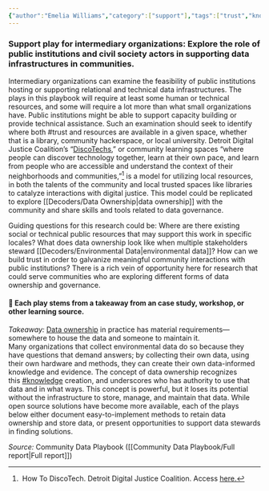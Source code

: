 ```yaml
---
{"author":"Emelia Williams","category":["support"],"tags":["trust","knowledge","collaboration"],"dg-publish":true,"permalink":"/plays/play-15-explore-the-role-of-public-institutions-and-civil-society-actors-in-supporting-data-infrastructures-in-communities/","dgPassFrontmatter":true}
---
```


### **Support play for intermediary organizations: Explore the role of public institutions and civil society actors in supporting data infrastructures in communities.**
Intermediary organizations can examine the feasibility of public institutions hosting or supporting relational and technical data infrastructures. The plays in this playbook will require at least some human or technical resources, and some will require a lot more than what small organizations have. Public institutions might be able to support capacity building or provide technical assistance. Such an examination should seek to identify where both #trust and resources are available in a given space, whether that is a library, community hackerspace, or local university. Detroit Digital Justice Coalition’s “[DiscoTechs](https://detroitcommunitytech.org/sites/default/files/librarypdfs/how-to-discotech.pdf),” or community learning spaces “where people can discover technology together, learn at their own pace, and learn from people who are accessible and understand the context of their neighborhoods and communities,”[^1] is a model for utilizing local resources, in both the talents of the community and local trusted spaces like libraries to catalyze interactions with digital justice. This model could be replicated to explore [[Decoders/Data Ownership\|data ownership]] with the community and share skills and tools related to data governance.

Guiding questions for this research could be: Where are there existing social or technical public resources that may support this work in specific locales? What does data ownership look like when multiple stakeholders steward [[Decoders/Environmental Data\|environmental data]]? How can we build trust in order to galvanize meaningful community interactions with public institutions? There is a rich vein of opportunity here for research that could serve communities who are exploring different forms of data ownership and governance.



#### 🌱 Each play stems from a takeaway from an case study, workshop, or other learning source.

_Takeaway:_ [Data ownership](app://obsidian.md/Data%20ownership) in practice has material requirements—somewhere to house the data and someone to maintain it.  
Many organizations that collect environmental data do so because they have questions that demand answers; by collecting their own data, using their own hardware and methods, they can create their own data-informed knowledge and evidence. The concept of data ownership recognizes this [#knowledge](app://obsidian.md/index.html#knowledge) creation, and underscores who has authority to use that data and in what ways. This concept is powerful, but it loses its potential without the infrastructure to store, manage, and maintain that data. While open source solutions have become more available, each of the plays below either document easy-to-implement methods to retain data ownership and store data, or present opportunities to support data stewards in finding solutions.

*Source:* Community Data Playbook ([[Community Data Playbook/Full report\|Full report]])

[^1]:  How To DiscoTech. Detroit Digital Justice Coalition. Access [here.](https://detroitcommunitytech.org/sites/default/files/librarypdfs/how-to-discotech.pdf)
